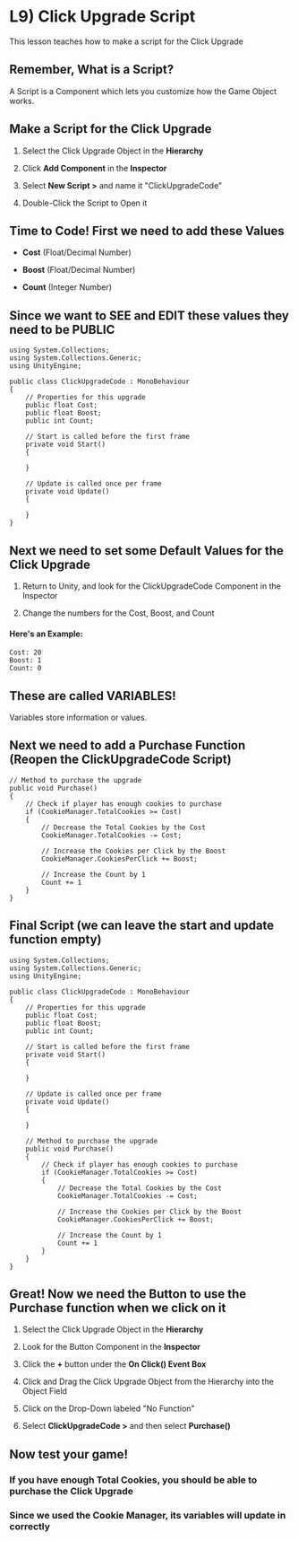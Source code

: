 # L9) Click Upgrade Script

This lesson teaches how to make a script for the Click Upgrade

## Remember, What is a Script?

A Script is a Component which lets you customize how the Game Object works.

## Make a Script for the Click Upgrade

1) Select the Click Upgrade Object in the **Hierarchy**

2) Click **Add Component** in the **Inspector**

3) Select **New Script >** and name it "ClickUpgradeCode"

4) Double-Click the Script to Open it

## Time to Code! First we need to add these Values

* **Cost** (Float/Decimal Number)

* **Boost** (Float/Decimal Number)

* **Count** (Integer Number)

## Since we want to SEE and EDIT these values they need to be PUBLIC

    using System.Collections;
    using System.Collections.Generic;
    using UnityEngine;

    public class ClickUpgradeCode : MonoBehaviour
    {
        // Properties for this upgrade
        public float Cost;
        public float Boost;
        public int Count;

        // Start is called before the first frame
        private void Start()
        {

        }

        // Update is called once per frame
        private void Update()
        {

        }
    }

## Next we need to set some Default Values for the Click Upgrade

1) Return to Unity, and look for the ClickUpgradeCode Component in the Inspector

2) Change the numbers for the Cost, Boost, and Count

#### Here's an Example:

    Cost: 20
    Boost: 1
    Count: 0

## These are called VARIABLES!

Variables store information or values.

## Next we need to add a Purchase Function (Reopen the ClickUpgradeCode Script)
    
    // Method to purchase the upgrade
    public void Purchase()
    {
        // Check if player has enough cookies to purchase
        if (CookieManager.TotalCookies >= Cost)
        {
            // Decrease the Total Cookies by the Cost
            CookieManager.TotalCookies -= Cost;

            // Increase the Cookies per Click by the Boost
            CookieManager.CookiesPerClick += Boost;

            // Increase the Count by 1
            Count += 1
        }
    }

## Final Script (we can leave the start and update function empty)

    using System.Collections;
    using System.Collections.Generic;
    using UnityEngine;

    public class ClickUpgradeCode : MonoBehaviour
    {
        // Properties for this upgrade
        public float Cost;
        public float Boost;
        public int Count;

        // Start is called before the first frame
        private void Start()
        {

        }

        // Update is called once per frame
        private void Update()
        {

        }

        // Method to purchase the upgrade
        public void Purchase()
        {
            // Check if player has enough cookies to purchase
            if (CookieManager.TotalCookies >= Cost)
            {
                // Decrease the Total Cookies by the Cost
                CookieManager.TotalCookies -= Cost;

                // Increase the Cookies per Click by the Boost
                CookieManager.CookiesPerClick += Boost;

                // Increase the Count by 1
                Count += 1
            }
        }
    }

## Great! Now we need the Button to use the Purchase function when we click on it

1) Select the Click Upgrade Object in the **Hierarchy**

2) Look for the Button Component in the **Inspector**

3) Click the **+** button under the **On Click() Event Box**

4) Click and Drag the Click Upgrade Object from the Hierarchy into the Object Field

5) Click on the Drop-Down labeled "No Function"

6) Select **ClickUpgradeCode >** and then select **Purchase()**

## Now test your game!

### If you have enough Total Cookies, you should be able to purchase the Click Upgrade

### Since we used the Cookie Manager, its variables will update in correctly